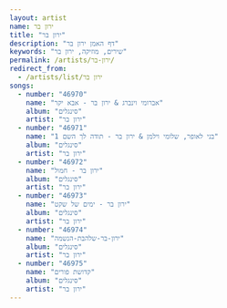 ```yaml
---
layout: artist
name: ירון בר
title: "ירון בר"
description: "דף האמן ירון בר"
keywords: "שירים, מוזיקה, ירון בר"
permalink: /artists/ירון-בר/
redirect_from:
  - /artists/list/ירון בר
songs:
  - number: "46970"
    name: "אברומי וינברג & ירון בר - אבא יקר"
    album: "סינגלים"
    artist: "ירון בר"
  - number: "46971"
    name: "בני לאופר, שלומי וילמן & ירון בר - תודה לך השם 1"
    album: "סינגלים"
    artist: "ירון בר"
  - number: "46972"
    name: "ירון בר - חמול"
    album: "סינגלים"
    artist: "ירון בר"
  - number: "46973"
    name: "ירון בר - ימים של שקט"
    album: "סינגלים"
    artist: "ירון בר"
  - number: "46974"
    name: "ירון-בר-שלהבת-הנשמה"
    album: "סינגלים"
    artist: "ירון בר"
  - number: "46975"
    name: "קדושת פורים"
    album: "סינגלים"
    artist: "ירון בר"
---
```

